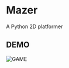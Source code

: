 # Mazer
A Python 2D platformer

## DEMO
![GAME](https://i.giphy.com/media/nuUvXhwfCckNqSqSuN/giphy.webp)
